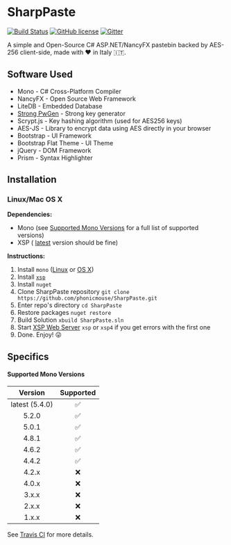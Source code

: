 # SharpPaste
[![Build Status](https://img.shields.io/travis/phonicmouse/SharpPaste.svg?style=flat-square)](https://travis-ci.org/phonicmouse/SharpPaste)
[![GitHub license](https://img.shields.io/badge/license-MIT-blue.svg?style=flat-square)](https://raw.githubusercontent.com/phonicmouse/SharpPaste/master/LICENSE)
[![Gitter](https://img.shields.io/badge/chat_on-gitter-green.svg?style=flat-square&logo=gitter-white&colorB=ed1965)](https://gitter.im/SharpPasteZ)

A simple and Open-Source C# ASP.NET/NancyFX pastebin backed by AES-256 client-side, made with :heart: in Italy :it:.

## Software Used
* Mono - C# Cross-Platform Compiler
* NancyFX - Open Source Web Framework
* LiteDB - Embedded Database
* [Strong PwGen](https://gist.github.com/jacobbuck/4247179) - Strong key generator
* Scrypt.js - Key hashing algorithm (used for AES256 keys)
* AES-JS - Library to encrypt data using AES directly in your browser
* Bootstrap - UI Framework
* Bootstrap Flat Theme - UI Theme
* jQuery - DOM Framework
* Prism - Syntax Highlighter

## Installation

### Linux/Mac OS X
**Dependencies:**
* Mono (see [Supported Mono Versions](#supported-mono-versions) for a full list of supported versions)
* XSP ( [latest](https://github.com/mono/xsp) version should be fine)


**Instructions:**
1. Install ```mono``` ([Linux](http://www.mono-project.com/docs/getting-started/install/linux/) or [OS X](http://www.mono-project.com/docs/getting-started/install/mac/))
2. Install [```xsp```](https://github.com/mono/xsp/blob/master/INSTALL)
3. Install ```nuget```
4. Clone SharpPaste repository ```git clone https://github.com/phonicmouse/SharpPaste.git```
5. Enter repo's directory ```cd SharpPaste```
6. Restore packages ```nuget restore```
7. Build Solution ```xbuild SharpPaste.sln```
8. Start [XSP Web Server](http://www.mono-project.com/docs/web/aspnet/#aspnet-hosting-with-xsp) ```xsp``` or ```xsp4``` if you get errors with the first one
9. Done. Enjoy! :stuck_out_tongue_winking_eye:


## Specifics

#### Supported Mono Versions

| Version        | Supported          |
|:--------------:|:------------------:|
| latest (5.4.0) | :white_check_mark: |
| 5.2.0          | :white_check_mark: |
| 5.0.1          | :white_check_mark: |
| 4.8.1          | :white_check_mark: |
| 4.6.2          | :white_check_mark: |
| 4.4.2          | :white_check_mark: |
| 4.2.x          | :x:                |
| 4.0.x          | :x:                |
| 3.x.x          | :x:                |
| 2.x.x          | :x:                |
| 1.x.x          | :x:                |

See [Travis CI](https://travis-ci.org/phonicmouse/SharpPaste) for more details.
